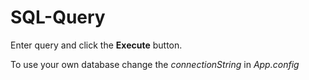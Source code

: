 # SQL-Query

Enter query and click the **Execute** button.

To use your own database change the _connectionString_ in _App.config_


